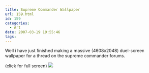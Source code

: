 ```yaml
---
title: Supreme Commander Wallpaper
url: 159.html
id: 159
categories:
  - Art
date: 2007-03-19 19:55:46
tags:
---
```


Well i have just finished making a massive <span class="postbody">(4608x2048) duel-screen wallpaper for a thread on the supreme commander forums.

(click for full screen)
[![](https://www.mikecann.co.uk/Images/Others/sc02-thumb.jpg)](https://www.mikecann.co.uk/Images/Others/sc02.jpg)

  </span>